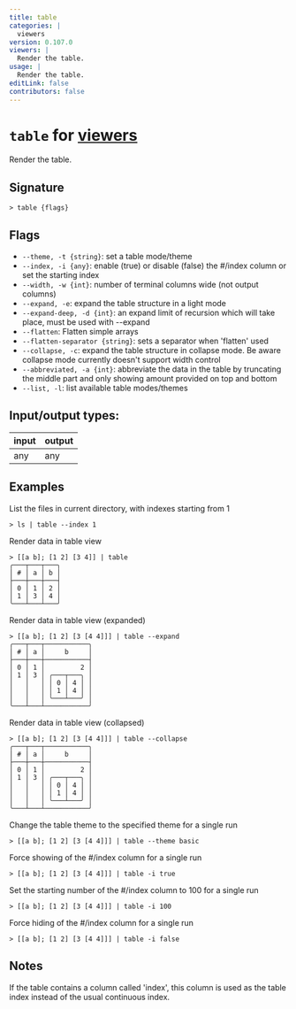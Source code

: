```yaml
---
title: table
categories: |
  viewers
version: 0.107.0
viewers: |
  Render the table.
usage: |
  Render the table.
editLink: false
contributors: false
---
```

<!-- This file is automatically generated. Please edit the command in https://github.com/nushell/nushell instead. -->

# `table` for [viewers](/commands/categories/viewers.md)

<div class='command-title'>Render the table.</div>

## Signature

```> table {flags} ```

## Flags

 -  `--theme, -t {string}`: set a table mode/theme
 -  `--index, -i {any}`: enable (true) or disable (false) the #/index column or set the starting index
 -  `--width, -w {int}`: number of terminal columns wide (not output columns)
 -  `--expand, -e`: expand the table structure in a light mode
 -  `--expand-deep, -d {int}`: an expand limit of recursion which will take place, must be used with --expand
 -  `--flatten`: Flatten simple arrays
 -  `--flatten-separator {string}`: sets a separator when 'flatten' used
 -  `--collapse, -c`: expand the table structure in collapse mode.
Be aware collapse mode currently doesn't support width control
 -  `--abbreviated, -a {int}`: abbreviate the data in the table by truncating the middle part and only showing amount provided on top and bottom
 -  `--list, -l`: list available table modes/themes


## Input/output types:

| input | output |
| ----- | ------ |
| any   | any    |
## Examples

List the files in current directory, with indexes starting from 1
```nu
> ls | table --index 1

```

Render data in table view
```nu
> [[a b]; [1 2] [3 4]] | table
╭───┬───┬───╮
│ # │ a │ b │
├───┼───┼───┤
│ 0 │ 1 │ 2 │
│ 1 │ 3 │ 4 │
╰───┴───┴───╯

```

Render data in table view (expanded)
```nu
> [[a b]; [1 2] [3 [4 4]]] | table --expand
╭───┬───┬───────────╮
│ # │ a │     b     │
├───┼───┼───────────┤
│ 0 │ 1 │         2 │
│ 1 │ 3 │ ╭───┬───╮ │
│   │   │ │ 0 │ 4 │ │
│   │   │ │ 1 │ 4 │ │
│   │   │ ╰───┴───╯ │
╰───┴───┴───────────╯

```

Render data in table view (collapsed)
```nu
> [[a b]; [1 2] [3 [4 4]]] | table --collapse
╭───┬───┬───────────╮
│ # │ a │     b     │
├───┼───┼───────────┤
│ 0 │ 1 │         2 │
│ 1 │ 3 │ ╭───┬───╮ │
│   │   │ │ 0 │ 4 │ │
│   │   │ │ 1 │ 4 │ │
│   │   │ ╰───┴───╯ │
╰───┴───┴───────────╯

```

Change the table theme to the specified theme for a single run
```nu
> [[a b]; [1 2] [3 [4 4]]] | table --theme basic

```

Force showing of the #/index column for a single run
```nu
> [[a b]; [1 2] [3 [4 4]]] | table -i true

```

Set the starting number of the #/index column to 100 for a single run
```nu
> [[a b]; [1 2] [3 [4 4]]] | table -i 100

```

Force hiding of the #/index column for a single run
```nu
> [[a b]; [1 2] [3 [4 4]]] | table -i false

```

## Notes
If the table contains a column called 'index', this column is used as the table index instead of the usual continuous index.